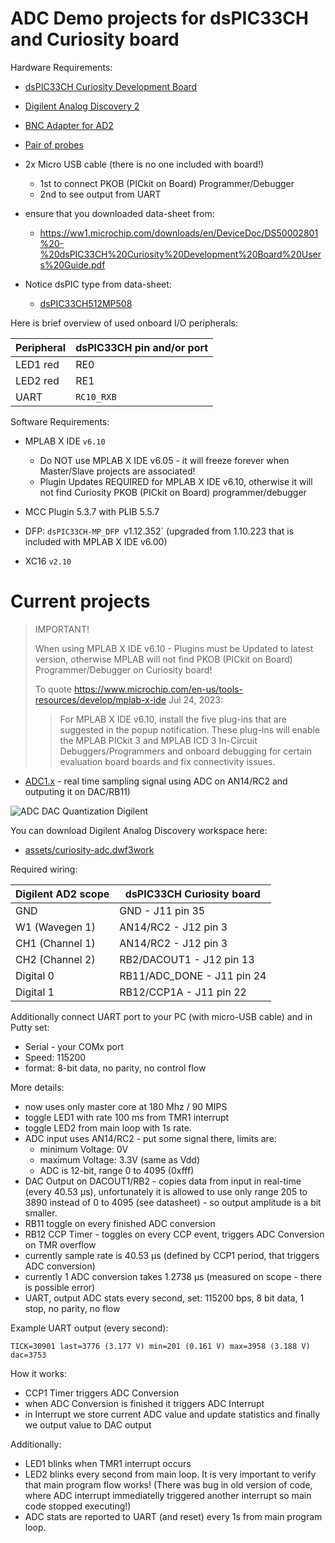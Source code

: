 # ADC Demo projects for dsPIC33CH and Curiosity board

Hardware Requirements:

- [dsPIC33CH Curiosity Development Board](https://www.microchip.com/en-us/development-tool/DM330028-2)
- [Digilent Analog Discovery 2](https://digilent.com/shop/analog-discovery-2-100ms-s-usb-oscilloscope-logic-analyzer-and-variable-power-supply/)
- [BNC Adapter for AD2](https://digilent.com/shop/bnc-adapter-for-analog-discovery/)
- [Pair of probes](https://digilent.com/shop/bnc-oscilloscope-x1-x10-probes-pair/)
- 2x Micro USB cable (there is no one included with board!)

  - 1st to connect PKOB (PICkit on Board) Programmer/Debugger
  - 2nd to see output from UART

- ensure that you downloaded data-sheet from:

  - https://ww1.microchip.com/downloads/en/DeviceDoc/DS50002801%20-%20dsPIC33CH%20Curiosity%20Development%20Board%20Users%20Guide.pdf
- Notice dsPIC type from data-sheet:
  - [dsPIC33CH512MP508](https://www.microchip.com/en-us/product/dsPIC33CH512MP508)

Here is brief overview of used onboard I/O peripherals:

| Peripheral | dsPIC33CH pin and/or port |
| --- | --- |
| LED1 red | RE0 |
| LED2 red | RE1 |
| UART | `RC10_RXB` |

Software Requirements:

- MPLAB X IDE `v6.10`

  - Do NOT use MPLAB X IDE v6.05 - it will freeze forever when Master/Slave projects are associated!
  - Plugin Updates REQUIRED for MPLAB X IDE v6.10, otherwise it will not find Curiosity PKOB (PICkit on Board)
    programmer/debugger

- MCC Plugin 5.3.7 with PLIB 5.5.7
- DFP: `dsPIC33CH-MP_DFP `v1.12.352` (upgraded from 1.10.223 that is included with MPLAB X IDE v6.00)
- XC16 `v2.10`

# Current projects

> IMPORTANT!
>
> When using MPLAB X IDE v6.10 - Plugins must be Updated to latest version, otherwise
> MPLAB will not find PKOB (PICkit on Board) Programmer/Debugger on Curiosity board!
>
> To quote https://www.microchip.com/en-us/tools-resources/develop/mplab-x-ide Jul 24, 2023:
>
> > For MPLAB X IDE v6.10, install the five plug-ins that are suggested in the popup notification.
> > These plug-ins will enable the MPLAB PICkit 3 and MPLAB ICD 3 In-Circuit Debuggers/Programmers
> > and onboard debugging for certain evaluation board boards and fix connectivity issues.

* [ADC1.x](ADC1.x) - real time sampling signal using ADC on AN14/RC2 and outputing
  it on DAC/RB11)

![ADC DAC Quantization Digilent](assets/adc-dac-quantization.png)

You can download Digilent Analog Discovery workspace here:

- [assets/curiosity-adc.dwf3work](assets/curiosity-adc.dwf3work)


Required wiring:

| Digilent AD2 scope | dsPIC33CH Curiosity board |
| --- | --- |
| GND | GND - J11 pin 35 |
| W1 (Wavegen 1) | AN14/RC2  - J12 pin 3 |
| CH1 (Channel 1) | AN14/RC2 - J12 pin 3 |
| CH2 (Channel 2) | RB2/DACOUT1 - J12 pin 13 |
| Digital 0 | RB11/ADC_DONE - J11 pin 24
| Digital 1 | RB12/CCP1A - J11 pin 22 |

Additionally connect UART port to your PC (with micro-USB cable) and
in Putty set:
- Serial - your COMx port
- Speed: 115200
- format: 8-bit data, no  parity, no control flow

More details:
  - now uses only master core at 180 Mhz / 90 MIPS
  - toggle LED1 with rate 100 ms from TMR1 interrupt
  - toggle LED2 from main loop with 1s rate.
  - ADC input uses AN14/RC2 - put some signal there, limits are:
    - minimum Voltage: 0V
    - maximum Voltage: 3.3V (same as Vdd)
    - ADC is 12-bit, range 0 to 4095 (0xfff)
  - DAC Output on DACOUT1/RB2 - copies data from input in real-time (every 40.53 µs),
    unfortunately it is allowed to use only range 205 to 3890 instead of 0 to 4095 (see datasheet) - so 
    output amplitude is a bit smaller.
  - RB11 toggle on every finished ADC conversion
  - RB12 CCP Timer - toggles on every CCP event, triggers ADC Conversion on TMR overflow
  - currently sample rate is 40.53 µs (defined by CCP1 period, that triggers ADC conversion)
  - currently 1 ADC conversion takes 1.2738 µs (measured on scope - there is possible error)
  - UART, output ADC stats every second, set: 115200 bps, 8 bit data, 1 stop, no parity, no flow


Example UART output (every second):

```
TICK=30901 last=3776 (3.177 V) min=201 (0.161 V) max=3958 (3.188 V) dac=3753
```

How it works:

- CCP1 Timer triggers ADC Conversion
- when ADC Conversion is finished it triggers ADC Interrupt
- in Interrupt we store current ADC value and update statistics and finally
  we output value to DAC output

Additionally:
- LED1 blinks when TMR1 interrupt occurs
- LED2 blinks every second from main loop. It is very important to verify that main
  program flow works! (There was bug in old version of code, where ADC interrupt immediatelly
  triggered another interrupt so main code stopped executing!)
- ADC stats are reported to UART (and reset) every 1s from main program loop.


